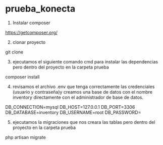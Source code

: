# prueba_konecta

1. Instalar composer

https://getcomposer.org/

2. clonar proyecto 

git clone

3. ejecutamos el siguiente comando cmd para instalar las dependencias pero dentro del proyecto en la carpeta prueba 

composer install

4. revisamos el archivo .env que tenga correctamente las credenciales (usuario y contraseña)y creamos una base de datos con el nombre inventory directamente con el administrador de base de datos.

DB_CONNECTION=mysql
DB_HOST=127.0.0.1
DB_PORT=3306
DB_DATABASE=inventory
DB_USERNAME=root
DB_PASSWORD=

5. ejecutamos la migraciones que nos creara las tablas pero dentro del proyecto en la carpeta prueba

php artisan migrate
